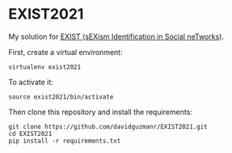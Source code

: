 # EXIST2021
My solution for [EXIST (sEXism Identification in Social neTworks)](http://nlp.uned.es/exist2021/).

First, create a virtual environment:

```
virtualenv exist2021
```

To activate it:
```
source exist2021/bin/activate
```

Then clone this repository and install the requirements:
```
git clone https://github.com/davidguzmanr/EXIST2021.git
cd EXIST2021
pip install -r requirements.txt
```
